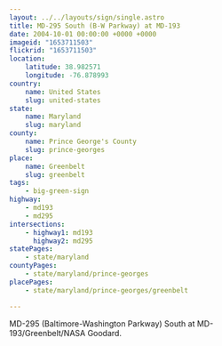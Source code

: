 ```yaml
---
layout: ../../layouts/sign/single.astro
title: MD-295 South (B-W Parkway) at MD-193
date: 2004-10-01 00:00:00 +0000 +0000
imageid: "1653711503"
flickrid: "1653711503"
location:
    latitude: 38.982571
    longitude: -76.878993
country:
    name: United States
    slug: united-states
state:
    name: Maryland
    slug: maryland
county:
    name: Prince George's County
    slug: prince-georges
place:
    name: Greenbelt
    slug: greenbelt
tags:
    - big-green-sign
highway:
    - md193
    - md295
intersections:
    - highway1: md193
      highway2: md295
statePages:
    - state/maryland
countyPages:
    - state/maryland/prince-georges
placePages:
    - state/maryland/prince-georges/greenbelt

---
```

MD-295 (Baltimore-Washington Parkway) South at MD-193/Greenbelt/NASA Goodard.